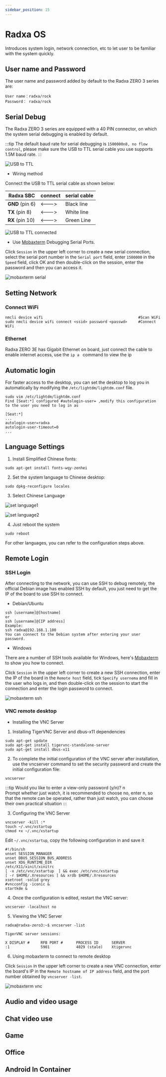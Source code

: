 ```yaml
---
sidebar_position: 15
---
```


# Radxa OS

Introduces system login, network connection, etc to let user to be familiar with the system quickly.

## User name and Password

The user name and password added by default to the Radxa ZERO 3 series are:

```
User name：radxa/rock
Password： radxa/rock
```

## Serial Debug

The Radxa ZERO 3 series are equipped with a 40 PIN connector, on which the system serial debugging is enabled by default.

:::tip
The default baud rate for serial debugging is `1500000n8, no flow control`, please make sure the USB to TTL serial cable you use supports 1.5M baud rate.
:::

![USB to TTL](/img/accessories/600px-Usb2ttl-cable-definition.webp)

- Wiring method

Connect the USB to TTL serial cable as shown below:

| Radxa SBC       | connect | serial cable |
| --------------- | ------- | ------------ |
| **GND** (pin 6) | <--->   | Black line   |
| **TX** (pin 8)  | <--->   | White line   |
| **RX** (pin 10) | <--->   | Green Line   |

![USB to TTL connected](/img/accessories/1000px-Serial-connection.webp)

- Use [Mobaxterm](https://mobaxterm.mobatek.net/) Debugging Serial Ports.

Click `Session` in the upper left corner to create a new serial connection, select the serial port number in the `Serial port` field, enter `1500000` in the `Speed` field, click OK and then double-click on the session, enter the password and then you can access it.

![mobaxterm serial ](/img/zero/zero3/mobaxterm-serial.webp)

## Setting Network

### Connect WiFi

```
nmcli device wifi                                           #Scan WiFi
sudo nmcli device wifi connect <ssid> password <passwd>     #Connect WiFi
```

### Ethernet

Radxa ZERO 3E has Gigabit Ethernet on board, just connect the cable to enable internet access, use the `ip a ` command to view the ip

## Automatic login

For faster access to the desktop, you can set the desktop to log you in automatically by modifying the `/etc/lightdm/lightdm.conf` file.

```
sudo vim /etc/lightdm/lightdm.conf
Find [Seat:*] configured #autologin-user= ,modify this configuration to the user you need to log in as

[Seat:*]
...
autologin-user=radxa
autologin-user-timeout=0
...
```

## Language Settings

1. Install Simplified Chinese fonts:

```
sudo apt-get install fonts-wqy-zenhei
```

2. Set the system language to Chinese desktop:

```
sudo dpkg-reconfigure locales
```

3. Select Chinese Language

![set language1 ](/img/zero/zero3/set-language1.webp)

![set language2 ](/img/zero/zero3/set-language2.webp)

4. Just reboot the system

```
sudo reboot
```

For other languages, you can refer to the configuration steps above.

## Remote Login

### SSH Login

After connecting to the network, you can use SSH to debug remotely, the official Debian image has enabled SSH by default, you just need to get the IP of the board to use SSH to connect.

- Debian/Ubuntu

```
ssh [username]@[hostname]
or
ssh [username]@[IP address]
Example:
ssh radxa@192.168.1.100
You can connect to the Debian system after entering your user password.
```

- Windows

There are a number of SSH tools available for Windows, here's [Mobaxterm](https://mobaxterm.mobatek.net/) to show you how to connect.

Click `Session` in the upper left corner to create a new SSH connection, enter the IP of the board in the `Remote host` field, tick `Specify usernema` and fill in the user who logs in, and then double-click on the session to start the connection and enter the login password to connect.

![mobaxterm ssh ](/img/zero/zero3/mobaxterm-ssh.webp)

### VNC remote desktop

- Installing the VNC Server

1. Installing TigerVNC Server and dbus-x11 dependencies

```
sudo apt-get update
sudo apt-get install tigervnc-standalone-server
sudo apt-get install dbus-x11
```

2. To complete the initial configuration of the VNC server after installation, use the vncserver command to set the security password and create the initial configuration file:

```
vncserver
```

:::tip
Would you like to enter a view-only password (y/n)? n  
Prompt whether just watch, it is recommended to choose no, enter n, so that the remote can be operated, rather than just watch, you can choose their own practical situation
:::

3. Configuring the VNC Server

```
vncserver -kill :*
touch ~/.vnc/xstartup
chmod +x ~/.vnc/xstartup
```

Edit `~/.vnc/xstartup`, copy the following configuration in and save it

```
#!/bin/sh
unset SESSION_MANAGER
unset DBUS_SESSION_BUS_ADDRESS
unset XDG_RUNTIME_DIR
/etc/X11/xinit/xinitrc
[ -x /etc/vnc/xstartup  ] && exec /etc/vnc/xstartup
[ -r $HOME/.Xresources ] && xrdb $HOME/.Xresources
xsetroot -solid grey
#vncconfig -iconic &
startkde &
```

4. Once the configuration is edited, restart the VNC server:

```
vncserver -localhost no
```

5. Viewing the VNC Server

```
radxa@radxa-zero3:~$ vncserver -list

TigerVNC server sessions:

X DISPLAY #     RFB PORT #      PROCESS ID      SERVER
:1              5901            4029 (stale)    Xtigervnc
```

6. Using mobaxterm to connect to remote desktop

Click `Session` in the upper left corner to create a new VNC connection, enter the board's IP in the `Remote hostname of IP address` field, and the port number obtained by `vncserver -list`.

![mobaxterm vnc ](/img/zero/zero3/mobaxterm-vnc.webp)

## Audio and video usage

## Chat video use

## Game

## Office

## Android In Container
